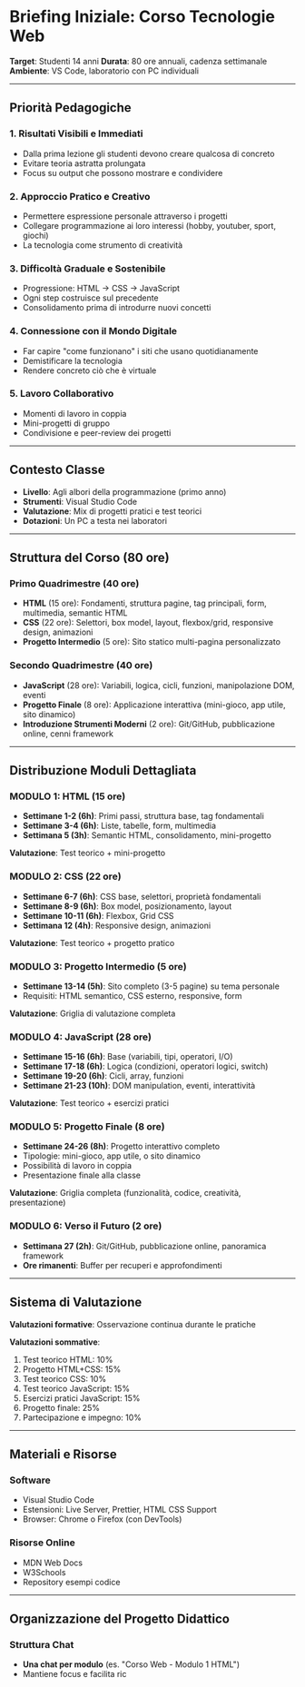 # Briefing Iniziale: Corso Tecnologie Web
**Target**: Studenti 14 anni
**Durata**: 80 ore annuali, cadenza settimanale
**Ambiente**: VS Code, laboratorio con PC individuali

---

## Priorità Pedagogiche

### 1. Risultati Visibili e Immediati
- Dalla prima lezione gli studenti devono creare qualcosa di concreto
- Evitare teoria astratta prolungata
- Focus su output che possono mostrare e condividere

### 2. Approccio Pratico e Creativo
- Permettere espressione personale attraverso i progetti
- Collegare programmazione ai loro interessi (hobby, youtuber, sport, giochi)
- La tecnologia come strumento di creatività

### 3. Difficoltà Graduale e Sostenibile
- Progressione: HTML → CSS → JavaScript
- Ogni step costruisce sul precedente
- Consolidamento prima di introdurre nuovi concetti

### 4. Connessione con il Mondo Digitale
- Far capire "come funzionano" i siti che usano quotidianamente
- Demistificare la tecnologia
- Rendere concreto ciò che è virtuale

### 5. Lavoro Collaborativo
- Momenti di lavoro in coppia
- Mini-progetti di gruppo
- Condivisione e peer-review dei progetti

---

## Contesto Classe

- **Livello**: Agli albori della programmazione (primo anno)
- **Strumenti**: Visual Studio Code
- **Valutazione**: Mix di progetti pratici e test teorici
- **Dotazioni**: Un PC a testa nei laboratori

---

## Struttura del Corso (80 ore)

### Primo Quadrimestre (40 ore)
- **HTML** (15 ore): Fondamenti, struttura pagine, tag principali, form, multimedia, semantic HTML
- **CSS** (22 ore): Selettori, box model, layout, flexbox/grid, responsive design, animazioni
- **Progetto Intermedio** (5 ore): Sito statico multi-pagina personalizzato

### Secondo Quadrimestre (40 ore)
- **JavaScript** (28 ore): Variabili, logica, cicli, funzioni, manipolazione DOM, eventi
- **Progetto Finale** (8 ore): Applicazione interattiva (mini-gioco, app utile, sito dinamico)
- **Introduzione Strumenti Moderni** (2 ore): Git/GitHub, pubblicazione online, cenni framework

---

## Distribuzione Moduli Dettagliata

### MODULO 1: HTML (15 ore)
- **Settimane 1-2 (6h)**: Primi passi, struttura base, tag fondamentali
- **Settimane 3-4 (6h)**: Liste, tabelle, form, multimedia
- **Settimana 5 (3h)**: Semantic HTML, consolidamento, mini-progetto

**Valutazione**: Test teorico + mini-progetto

### MODULO 2: CSS (22 ore)
- **Settimane 6-7 (6h)**: CSS base, selettori, proprietà fondamentali
- **Settimane 8-9 (6h)**: Box model, posizionamento, layout
- **Settimane 10-11 (6h)**: Flexbox, Grid CSS
- **Settimana 12 (4h)**: Responsive design, animazioni

**Valutazione**: Test teorico + progetto pratico

### MODULO 3: Progetto Intermedio (5 ore)
- **Settimane 13-14 (5h)**: Sito completo (3-5 pagine) su tema personale
- Requisiti: HTML semantico, CSS esterno, responsive, form

**Valutazione**: Griglia di valutazione completa

### MODULO 4: JavaScript (28 ore)
- **Settimane 15-16 (6h)**: Base (variabili, tipi, operatori, I/O)
- **Settimane 17-18 (6h)**: Logica (condizioni, operatori logici, switch)
- **Settimane 19-20 (6h)**: Cicli, array, funzioni
- **Settimane 21-23 (10h)**: DOM manipulation, eventi, interattività

**Valutazione**: Test teorico + esercizi pratici

### MODULO 5: Progetto Finale (8 ore)
- **Settimane 24-26 (8h)**: Progetto interattivo completo
- Tipologie: mini-gioco, app utile, o sito dinamico
- Possibilità di lavoro in coppia
- Presentazione finale alla classe

**Valutazione**: Griglia completa (funzionalità, codice, creatività, presentazione)

### MODULO 6: Verso il Futuro (2 ore)
- **Settimana 27 (2h)**: Git/GitHub, pubblicazione online, panoramica framework
- **Ore rimanenti**: Buffer per recuperi e approfondimenti

---

## Sistema di Valutazione

**Valutazioni formative**: Osservazione continua durante le pratiche

**Valutazioni sommative**:
1. Test teorico HTML: 10%
2. Progetto HTML+CSS: 15%
3. Test teorico CSS: 10%
4. Test teorico JavaScript: 15%
5. Esercizi pratici JavaScript: 15%
6. Progetto finale: 25%
7. Partecipazione e impegno: 10%

---

## Materiali e Risorse

### Software
- Visual Studio Code
- Estensioni: Live Server, Prettier, HTML CSS Support
- Browser: Chrome o Firefox (con DevTools)

### Risorse Online
- MDN Web Docs
- W3Schools
- Repository esempi codice

---

## Organizzazione del Progetto Didattico

### Struttura Chat
- **Una chat per modulo** (es. "Corso Web - Modulo 1 HTML")
- Mantiene focus e facilita ric
